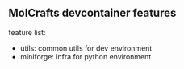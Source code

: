 ## MolCrafts devcontainer features

feature list:
* utils: common utils for dev environment
* miniforge: infra for python environment